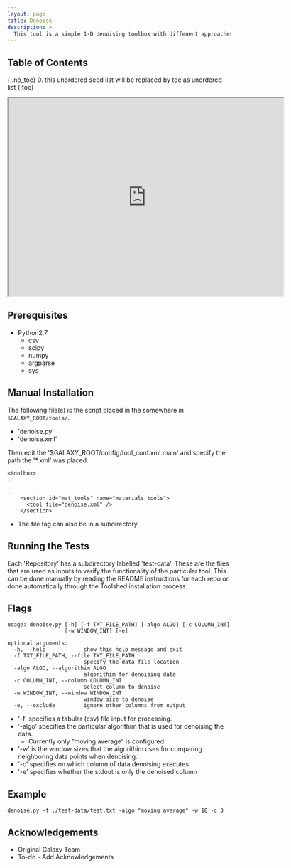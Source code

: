 ```yaml
---
layout: page
title: Denoise
description: >
  This tool is a simple 1-D denoising toolbox with diffenent approaches for denoising data
---
```


## Table of Contents
{:.no_toc}
0. this unordered seed list will be replaced by toc as unordered list
{:toc}

<html>
<body>

<iframe width="620" height="445" src="https://www.youtube.com/watch?v=3aVNAIIJ8sg?autoplay=1">
</iframe>

</body>
</html>

## Prerequisites
* Python2.7
	* csv
	* scipy
	* numpy
	* argparse
	* sys


## Manual Installation 
The following file(s) is the script placed in the somewhere in `$GALAXY_ROOT/tools/`.
* 'denoise.py'
* 'denoise.xml'
	
Then edit the '$GALAXY_ROOT/config/tool_conf.xml.main' and specify the path the '*.xml' was placed.

~~~
<toolbox>
.
.
.
    <section id="mat_tools" name="materials tools">
      <tool file="denoise.xml" />
    </section>
~~~

* The file tag can also be in a subdirectory

## Running the Tests
Each 'Repository' has a subdirectory labelled 'test-data'. These are the files that are used as inputs to verify the functionality of the particular tool. This can be done manually by reading the README instructions for each repo or done automatically through the Toolshed installation process.


## Flags

~~~
usage: denoise.py [-h] [-f TXT_FILE_PATH] [-algo ALGO] [-c COLUMN_INT]
                  [-w WINDOW_INT] [-e]

optional arguments:
  -h, --help            show this help message and exit
  -f TXT_FILE_PATH, --file TXT_FILE_PATH
                        specify the data file location
  -algo ALGO, --algorithim ALGO
                        algorithim for denoising data
  -c COLUMN_INT, --column COLUMN_INT
                        select column to denoise
  -w WINDOW_INT, --window WINDOW_INT
                        window size to denoise
  -e, --exclude         ignore other columns from output
~~~

* '-f' specifies a tabular (csv) file input for processing.
* '-algo' specifies the particular algorithim that is used for denoising the data.
	* Currently only ”moving average” is configured.
* '-w' is the window sizes that the algorithim uses for comparing neighboring data points when denoising.
* '-c' specifies on which column of data denoising executes.
* '-e' specifies whether the stdout is only the denoised column


## Example

~~~
denoise.py -f ./test-data/test.txt -algo "moving average" -w 18 -c 3
~~~

## Acknowledgements 
* Original Galaxy Team
* To-do - Add Acknowledgements 
